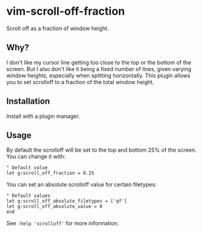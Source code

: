 # vim-scroll-off-fraction

Scroll off as a fraction of window height.


## Why?

I don't like my cursor line getting too close to the top or the bottom of the
screen. But I also don't like it being a fixed number of lines, given varying
window heights, especially when splitting horizontally. This plugin allows you
to set scrolloff to a fraction of the total window height.


## Installation

Install with a plugin manager.


## Usage

By default the scrolloff will be set to the top and bottom 25% of the screen.
You can change it with:

```vim
" Default value
let g:scroll_off_fraction = 0.25
```

You can set an absolute scrolloff value for certain filetypes:

```vim
" Default values
let g:scroll_off_absolute_filetypes = ['qf']
let g:scroll_off_absolute_value = 0
end
```

See `:help 'scrolloff'` for more information.
